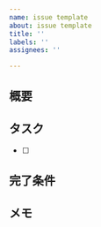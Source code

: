 ```yaml
---
name: issue template
about: issue template
title: ''
labels: ''
assignees: ''

---
```


## 概要

## タスク
- [ ] 

## 完了条件

## メモ
